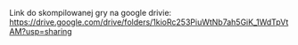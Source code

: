Link do skompilowanej gry na google drivie: 
https://drive.google.com/drive/folders/1kioRc253PiuWtNb7ah5GiK_1WdTpVtAM?usp=sharing
